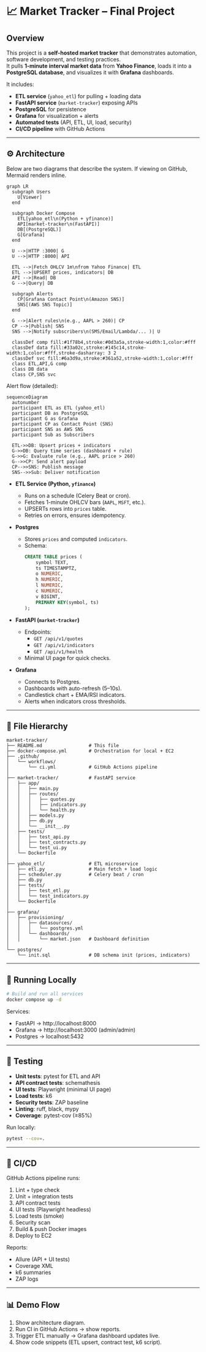 # 📈 Market Tracker – Final Project

## Overview
This project is a **self-hosted market tracker** that demonstrates automation, software development, and testing practices.  
It pulls **1-minute interval market data** from **Yahoo Finance**, loads it into a **PostgreSQL database**, and visualizes it with **Grafana** dashboards.  

It includes:
- **ETL service** (`yahoo_etl`) for pulling + loading data
- **FastAPI service** (`market-tracker`) exposing APIs
- **PostgreSQL** for persistence
- **Grafana** for visualization + alerts
- **Automated tests** (API, ETL, UI, load, security)
- **CI/CD pipeline** with GitHub Actions

---

## ⚙️ Architecture

Below are two diagrams that describe the system. If viewing on GitHub, Mermaid renders inline.

```mermaid
graph LR
  subgraph Users
    U[Viewer]
  end

  subgraph Docker Compose
    ETL[yahoo_etl\n(Python + yfinance)]
    API[market-tracker\n(FastAPI)]
    DB[(PostgreSQL)]
    G[Grafana]
  end

  U -->|HTTP :3000| G
  U -->|HTTP :8000| API

  ETL -->|Fetch OHLCV 1m\nfrom Yahoo Finance| ETL
  ETL -->|UPSERT prices, indicators| DB
  API -->|Read| DB
  G -->|Query| DB

  subgraph Alerts
    CP[Grafana Contact Point\n(Amazon SNS)]
    SNS[(AWS SNS Topic)]
  end

  G -->|Alert rules\n(e.g., AAPL > 260)| CP
  CP -->|Publish| SNS
  SNS -->|Notify subscribers\n(SMS/Email/Lambda/... )| U

  classDef comp fill:#1f78b4,stroke:#0d3a5a,stroke-width:1,color:#fff
  classDef data fill:#33a02c,stroke:#145c14,stroke-width:1,color:#fff,stroke-dasharray: 3 2
  classDef svc fill:#6a3d9a,stroke:#361a52,stroke-width:1,color:#fff
  class ETL,API,G comp
  class DB data
  class CP,SNS svc
```

Alert flow (detailed):

```mermaid
sequenceDiagram
  autonumber
  participant ETL as ETL (yahoo_etl)
  participant DB as PostgreSQL
  participant G as Grafana
  participant CP as Contact Point (SNS)
  participant SNS as AWS SNS
  participant Sub as Subscribers

  ETL->>DB: Upsert prices + indicators
  G->>DB: Query time series (dashboard + rule)
  G->>G: Evaluate rule (e.g., AAPL price > 260)
  G-->>CP: Send alert payload
  CP-->>SNS: Publish message
  SNS-->>Sub: Deliver notification
```

- **ETL Service (Python, `yfinance`)**
  - Runs on a schedule (Celery Beat or cron).
  - Fetches 1-minute OHLCV bars (`AAPL`, `MSFT`, etc.).
  - UPSERTs rows into `prices` table.
  - Retries on errors, ensures idempotency.

- **Postgres**
  - Stores `prices` and computed `indicators`.
  - Schema:
    ```sql
    CREATE TABLE prices (
        symbol TEXT,
        ts TIMESTAMPTZ,
        o NUMERIC,
        h NUMERIC,
        l NUMERIC,
        c NUMERIC,
        v BIGINT,
        PRIMARY KEY(symbol, ts)
    );
    ```

- **FastAPI (`market-tracker`)**
  - Endpoints:
    - `GET /api/v1/quotes`
    - `GET /api/v1/indicators`
    - `GET /api/v1/health`
  - Minimal UI page for quick checks.

- **Grafana**
  - Connects to Postgres.
  - Dashboards with auto-refresh (5–10s).
  - Candlestick chart + EMA/RSI indicators.
  - Alerts when indicators cross thresholds.

---

## 📂 File Hierarchy

```
market-tracker/
├── README.md                 # This file
├── docker-compose.yml        # Orchestration for local + EC2
├── .github/
│   └── workflows/
│       └── ci.yml            # GitHub Actions pipeline
│
├── market-tracker/           # FastAPI service
│   ├── app/
│   │   ├── main.py
│   │   ├── routes/
│   │   │   ├── quotes.py
│   │   │   ├── indicators.py
│   │   │   └── health.py
│   │   ├── models.py
│   │   ├── db.py
│   │   └── __init__.py
│   ├── tests/
│   │   ├── test_api.py
│   │   ├── test_contracts.py
│   │   └── test_ui.py
│   └── Dockerfile
│
├── yahoo_etl/                # ETL microservice
│   ├── etl.py                # Main fetch + load logic
│   ├── scheduler.py          # Celery beat / cron
│   ├── db.py
│   ├── tests/
│   │   ├── test_etl.py
│   │   └── test_indicators.py
│   └── Dockerfile
│
├── grafana/
│   ├── provisioning/
│   │   ├── datasources/
│   │   │   └── postgres.yml
│   │   └── dashboards/
│   │       └── market.json   # Dashboard definition
│
└── postgres/
    └── init.sql              # DB schema init (prices, indicators)
```

---

## 🚀 Running Locally

```bash
# Build and run all services
docker compose up -d
```

Services:
- FastAPI → http://localhost:8000  
- Grafana → http://localhost:3000 (admin/admin)  
- Postgres → localhost:5432  

---

## 🧪 Testing

- **Unit tests**: pytest for ETL and API
- **API contract tests**: schemathesis
- **UI tests**: Playwright (minimal UI page)
- **Load tests**: k6
- **Security tests**: ZAP baseline
- **Linting**: ruff, black, mypy
- **Coverage**: pytest-cov (≥85%)

Run locally:
```bash
pytest --cov=.
```

---

## 🔄 CI/CD

GitHub Actions pipeline runs:
1. Lint + type check
2. Unit + integration tests
3. API contract tests
4. UI tests (Playwright headless)
5. Load tests (smoke)
6. Security scan
7. Build & push Docker images
8. Deploy to EC2

Reports:
- Allure (API + UI tests)
- Coverage XML
- k6 summaries
- ZAP logs

---

## 📊 Demo Flow

1. Show architecture diagram.  
2. Run CI in GitHub Actions → show reports.  
3. Trigger ETL manually → Grafana dashboard updates live.  
4. Show code snippets (ETL upsert, contract test, k6 script).  
